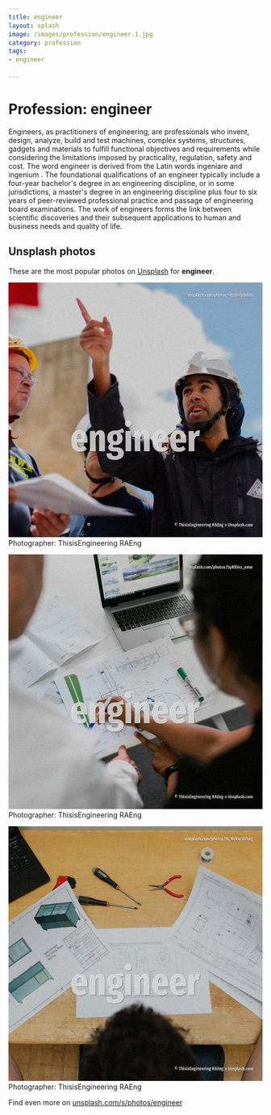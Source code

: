 ```yaml
---
title: engineer
layout: splash
image: /images/profession/engineer.1.jpg
category: profession
tags:
- engineer

---
```

# Profession: engineer

Engineers, as practitioners of engineering, are professionals who invent, design, analyze, build  and test machines, complex systems, structures, gadgets and materials to fulfill functional  objectives and requirements while considering the limitations imposed by practicality, regulation,  safety and cost. The word engineer  is derived from the Latin words ingeniare  and ingenium . The foundational qualifications of an engineer typically include a four-year bachelor's degree in  an engineering discipline, or in some jurisdictions, a master's degree in an engineering discipline  plus four to six years of peer-reviewed professional practice  and passage of engineering board  examinations.  The work of engineers forms the link between scientific discoveries and their subsequent  applications to human and business needs and quality of life. 

 
## Unsplash photos
These are the most popular photos on [Unsplash](https://unsplash.com) for **engineer**.
 
![engineer](/images/profession/engineer.1.jpg)
Photographer:  ThisisEngineering RAEng
 
![engineer](/images/profession/engineer.2.jpg)
Photographer:  ThisisEngineering RAEng
 
![engineer](/images/profession/engineer.3.jpg)
Photographer:  ThisisEngineering RAEng
 
Find even more on [unsplash.com/s/photos/engineer](https://unsplash.com/s/photos/engineer)
 
